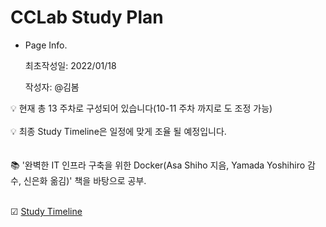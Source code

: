 # CCLab Study Plan

- Page Info.
    
    최초작성일: 2022/01/18
    
    작성자: @김봄 
    

<aside>
💡 현재 총 13 주차로 구성되어 있습니다(10-11 주차 까지로 도 조정 가능)

</aside> <br>
<aside>
💡 최종 Study Timeline은 일정에 맞게 조율 될 예정입니다. 

</aside> <br> <br>
📚 '완벽한 IT 인프라 구축을 위한 Docker(Asa Shiho 지음, Yamada Yoshihiro 감수, 신은화 옮김)' 책을 바탕으로 공부.
<br> <br>

☑ [Study Timeline](https://www.notion.so/272b3d6488394e40abd6316cf72fdb95)
